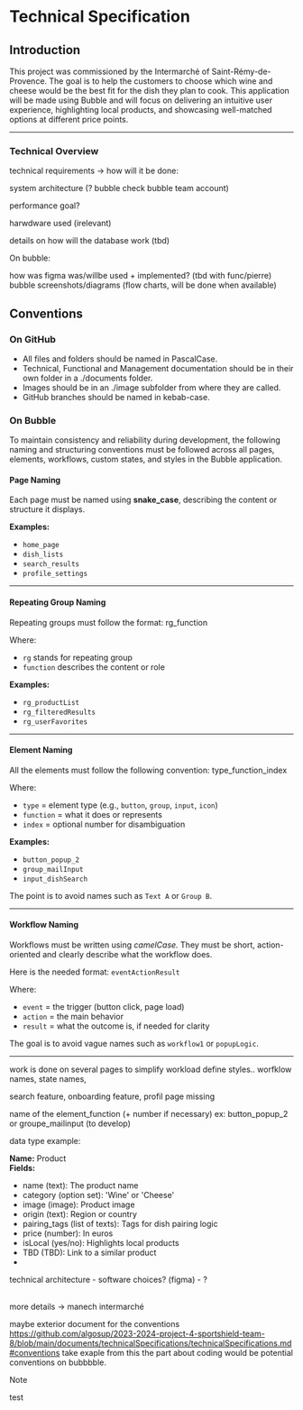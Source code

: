# Technical Specification

## Introduction

This project was commissioned by the Intermarché of Saint-Rémy-de-Provence. The goal is to help the customers to choose which wine and cheese would be the best fit for the dish they plan to cook. This application will be made using Bubble and will focus on delivering an intuitive user experience, highlighting local products, and showcasing well-matched options at different price points.

---

### Technical Overview









technical requirements -> how will it be done: 

system architecture (? bubble check bubble team account)

performance goal?

harwdware used (irelevant)

details on how will the database work (tbd) <br>




On bubble:

how was figma was/willbe used + implemented? (tbd with func/pierre)
bubble screenshots/diagrams (flow charts, will be done when available)

## Conventions

### On GitHub
 
- All files and folders should be named in PascalCase.
- Technical, Functional and Management documentation should be in their own folder in a ./documents folder.
- Images should be in an ./image subfolder from where they are called.
- GitHub branches should be named in kebab-case.


### On Bubble

To maintain consistency and reliability during development, the following naming and structuring conventions must be followed across all pages, elements, workflows, custom states, and styles in the Bubble application.

####  Page Naming

Each page must be named using **snake_case**, describing the content or structure it displays.

**Examples:**
- `home_page`
- `dish_lists`
- `search_results`
- `profile_settings`

---

#### Repeating Group Naming

Repeating groups must follow the format: rg_function

Where:
- `rg` stands for repeating group
- `function` describes the content or role

**Examples:**
- `rg_productList`
- `rg_filteredResults`
- `rg_userFavorites`

---

#### Element Naming

All the elements must follow the following convention: type_function_index

Where:
- `type` = element type (e.g., `button`, `group`, `input`, `icon`)
- `function` = what it does or represents
- `index` = optional number for disambiguation

**Examples:**
- `button_popup_2`
- `group_mailInput`
- `input_dishSearch`

The point is to avoid names such as `Text A` or `Group B`.

---
#### Workflow Naming

Workflows must be written using *camelCase.* They must be short, action-oriented and clearly describe what the workflow does. 

Here is the needed format: `eventActionResult`

Where:
- `event` = the trigger (button click, page load)
- `action` = the main behavior
- `result` = what the outcome is, if needed for clarity


The goal is to avoid vague names such as `workflow1` or `popupLogic`. 




---

work is done on several pages to simplify workload
define styles.. 
worfklow names, state names,

search feature, onboarding feature, profil page missing

name of the element_function (+ number if necessary) ex: button_popup_2 or groupe_mailinput (to develop)


data type example:

**Name:** Product  
**Fields:**  
- name (text): The product name  
- category (option set): 'Wine' or 'Cheese'  
- image (image): Product image  
- origin (text): Region or country  
- pairing_tags (list of texts): Tags for dish pairing logic  
- price (number): In euros  
- isLocal (yes/no): Highlights local products  
- TBD (TBD): Link to a similar product
- 





technical architecture
    - software choices? (figma)
    - ? 


<br>
more details -> manech intermarché



maybe exterior document for the conventions https://github.com/algosup/2023-2024-project-4-sportshield-team-8/blob/main/documents/technicalSpecifications/technicalSpecifications.md#conventions
take exaple from this 
 the part about coding would be potential conventions on bubbbble. 

> [!NOTE]
> test <br>




